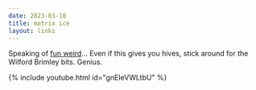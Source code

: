 ```yaml
---
date: 2023-03-18
title: matrix ice
layout: links
---
```


Speaking of [fun weird](https://sippey.com/2023/03/17/help-wanted.html)... Even if this gives you hives, stick around for the Wilford Brimley bits. Genius.

{% include youtube.html id="gnEIeVWLtbU" %}

